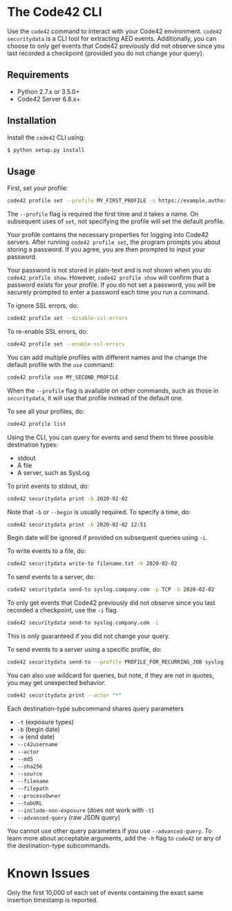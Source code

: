 # The Code42 CLI

Use the `code42` command to interact with your Code42 environment.
`code42 securitydata` is a CLI tool for extracting AED events.
Additionally, you can choose to only get events that Code42 previously did not observe since you last recorded a checkpoint
(provided you do not change your query).

## Requirements

- Python 2.7.x or 3.5.0+
- Code42 Server 6.8.x+

## Installation
Install the `code42` CLI using:

```bash
$ python setup.py install
```

## Usage

First, set your profile:
```bash
code42 profile set --profile MY_FIRST_PROFILE -s https://example.authority.com -u security.admin@example.com
```
The `--profile` flag is required the first time and it takes a name.
On subsequent uses of `set`, not specifying the profile will set the default profile.

Your profile contains the necessary properties for logging into Code42 servers.
After running `code42 profile set`, the program prompts you about storing a password.
If you agree, you are then prompted to input your password.

Your password is not stored in plain-text and is not shown when you do `code42 profile show`.
However, `code42 profile show` will confirm that a password exists for your profile.
If you do not set a password, you will be securely prompted to enter a password each time you run a command.

To ignore SSL errors, do:
```bash
code42 profile set --disable-ssl-errors
```

To re-enable SSL errors, do:
```bash
code42 profile set --enable-ssl-errors
```

You can add multiple profiles with different names and the change the default profile with the `use` command:
```bash
code42 profile use MY_SECOND_PROFILE
```
When the `--profile` flag is available on other commands, such as those in `securitydata`,
it will use that profile instead of the default one.

To see all your profiles, do:
```bash
code42 profile list
```

Using the CLI, you can query for events and send them to three possible destination types:
* stdout
* A file
* A server, such as SysLog

To print events to stdout, do:
```bash
code42 securitydata print -b 2020-02-02
```

Note that `-b` or `--begin` is usually required.
To specify a time, do:

```bash
code42 securitydata print -b 2020-02-02 12:51
```
Begin date will be ignored if provided on subsequent queries using `-i`.

To write events to a file, do:
```bash
code42 securitydata write-to filename.txt -b 2020-02-02
```

To send events to a server, do:
```bash
code42 securitydata send-to syslog.company.com -p TCP -b 2020-02-02
```

To only get events that Code42 previously did not observe since you last recorded a checkpoint, use the `-i` flag.
```bash
code42 securitydata send-to syslog.company.com -i
```
This is only guaranteed if you did not change your query.

To send events to a server using a specific profile, do:
```bash
code42 securitydata send-to --profile PROFILE_FOR_RECURRING_JOB syslog.company.com -b 2020-02-02 -i
```

You can also use wildcard for queries, but note, if they are not in quotes, you may get unexpected behavior.
```bash
code42 securitydata print --actor "*"
```


Each destination-type subcommand shares query parameters
* `-t` (exposure types)
* `-b` (begin date)
* `-e` (end date)
* `--c42username`
* `--actor`
* `--md5`
* `--sha256`
* `--source`
* `--filename`
* `--filepath`
* `--processOwner`
* `--tabURL`
* `--include-non-exposure` (does not work with `-t`)
* `--advanced-query` (raw JSON query)

You cannot use other query parameters if you use `--advanced-query`.
To learn more about acceptable arguments, add the `-h` flag to `code42` or any of the destination-type subcommands.


# Known Issues

Only the first 10,000 of each set of events containing the exact same insertion timestamp is reported.
